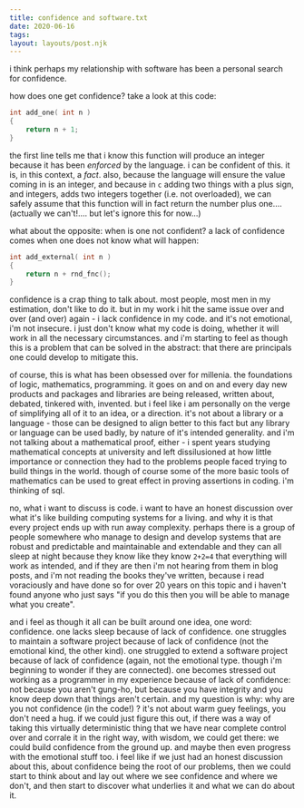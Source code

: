 ```yaml
---
title: confidence and software.txt
date: 2020-06-16
tags:
layout: layouts/post.njk
---
```


i think perhaps my relationship with software has been a
personal search for confidence.

how does one get confidence? take a look at this code:

```c
int add_one( int n )
{
	return n + 1;
}
```

the first line tells me that i know this function will
produce an integer because it has been _enforced_ by
the language. i can be confident of this. it is, in this
context, a *fact*. also, because the language will
ensure the value coming in is an integer, and because
in `c` adding two things with a plus sign, and integers,
adds two integers together (i.e. not overloaded),
we can safely assume that this function will in fact
return the number plus one....
(actually we can't!.... but let's ignore this for now...)

what about the opposite: when is one not confident?
a lack of confidence comes when one does not know
what will happen:

```c
int add_external( int n )
{
	return n + rnd_fnc();
}
```

confidence is a crap thing to talk about.
most people, most men in my estimation, don't like to do
it. but in my work i hit the same issue over and over
(and over) again - i lack confidence in my code.
and it's not emotional, i'm not insecure. i just don't
know what my code is doing, whether it will work in all
the necessary circumstances. and i'm starting to feel
as though this is a problem that can be solved in the
abstract: that there are principals one could develop
to mitigate this.

of course, this is what has been obsessed over for
millenia. the foundations of logic, mathematics, programming.
it goes on and on and every day new products and packages
and libraries are being released, written about, debated,
tinkered with, invented. but i feel like i am personally
on the verge of simplifying all of it to an idea, or
a direction. it's not about a library or a language - 
those can be designed to align better to this fact
but any library or language can be used badly, by nature
of it's intended generality. and i'm not talking about
a mathematical proof, either - i spent years studying
mathematical concepts at university and left
dissilusioned at how little importance or connection
they had to the problems people faced trying to build
things in the world. though of course some of the more
basic tools of mathematics can be used to great effect in
proving assertions in coding. i'm thinking of sql.

no, what i want to discuss is code. i want to have an
honest discussion over what it's like building computing
systems for a living. and why it is that every project
ends up with run away complexity. perhaps there is a group
of people somewhere who manage to design and develop
systems that are robust and predictable and maintainable
and extendable and they can all sleep at night because
they know like they know `2+2=4` that everything will
work as intended, and if they are then i'm not hearing
from them in blog posts, and i'm not reading the books
they've written, because i read voraciously and have
done so for over 20 years on this topic and i haven't
found anyone who just says "if you do this then you
will be able to manage what you create".

and i feel as though it all can be built around one
idea, one word: confidence. one lacks sleep because
of lack of confidence. one struggles to maintain a
software project because of lack of confidence (not
the emotional kind, the other kind). one struggled to
extend a software project because of lack of confidence
(again, not the emotional type. though i'm beginning
to wonder if they are connected). one becomes stressed
out working as a programmer in my experience because
of lack of confidence: not because you aren't gung-ho,
but because you have integrity and you know deep down
that things aren't certain. and my question is why:
why are you not confidence (in the code!) ? it's not
about warm guey feelings, you don't need a hug. if we
could just figure this out, if there was a way of taking
this virtually deterministic thing that we have near
complete control over and corrale it in the right
way, with wisdom, we could get there: we could build
confidence from the ground up. and maybe then even
progress with the emotional stuff too. i feel like if
we just had an honest discussion about this, about
confidence being the root of our problems, then we
could start to think about and lay out where we see
confidence and where we don't, and then start to
discover what underlies it and what we can do about
it.
